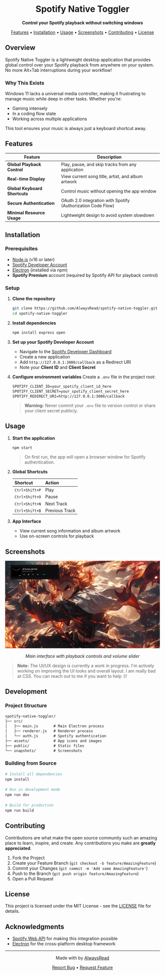 <div align="center">
  
# Spotify Native Toggler

**Control your Spotify playback without switching windows**

[Features](#features) • [Installation](#installation) • [Usage](#usage) • [Screenshots](#screenshots) • [Contributing](#contributing) • [License](#license)

</div>

## Overview

Spotify Native Toggler is a lightweight desktop application that provides global control over your Spotify playback from anywhere on your system. No more Alt+Tab interruptions during your workflow!

### Why This Exists

Windows 11 lacks a universal media controller, making it frustrating to manage music while deep in other tasks. Whether you're:
- Gaming intensely
- In a coding flow state
- Working across multiple applications

This tool ensures your music is always just a keyboard shortcut away.

## Features

| Feature | Description |
|---------|-------------|
| **Global Playback Control** | Play, pause, and skip tracks from any application |
| **Real-time Display** | View current song title, artist, and album artwork |
| **Global Keyboard Shortcuts** | Control music without opening the app window |
| **Secure Authentication** | OAuth 2.0 integration with Spotify (Authorization Code Flow) |
| **Minimal Resource Usage** | Lightweight design to avoid system slowdown |

## Installation

### Prerequisites

- [Node.js](https://nodejs.org/) (v16 or later)
- [Spotify Developer Account](https://developer.spotify.com/dashboard/applications)
- [Electron](https://www.electronjs.org/) (installed via npm)
- **Spotify Premium** account (required by Spotify API for playback control)

### Setup

1. **Clone the repository**
   ```bash
   git clone https://github.com/AlwaysRead/spotify-native-toggler.git
   cd spotify-native-toggler
   ```

2. **Install dependencies**
   ```bash
   npm install express open
   ```

3. **Set up your Spotify Developer Account**
   - Navigate to the [Spotify Developer Dashboard](https://developer.spotify.com/dashboard/applications)
   - Create a new application
   - Add `http://127.0.0.1:3000/callback` as a Redirect URI
   - Note your **Client ID** and **Client Secret**

4. **Configure environment variables**
   Create a `.env` file in the project root:
   ```
   SPOTIFY_CLIENT_ID=your_spotify_client_id_here
   SPOTIFY_CLIENT_SECRET=your_spotify_client_secret_here
   SPOTIFY_REDIRECT_URI=http://127.0.0.1:3000/callback
   ```

   > **Warning:** Never commit your `.env` file to version control or share your client secret publicly.

## Usage

1. **Start the application**
   ```bash
   npm start
   ```
   > On first run, the app will open a browser window for Spotify authentication.

2. **Global Shortcuts**

   | Shortcut | Action |
   |----------|--------|
   | `Ctrl+Shift+P` | Play |
   | `Ctrl+Shift+O` | Pause |
   | `Ctrl+Shift+N` | Next Track |
   | `Ctrl+Shift+B` | Previous Track |

3. **App Interface**
   - View current song information and album artwork
   - Use on-screen controls for playback

## Screenshots

<div align="center">
  <img src="snapshots/image2.png" alt="Main Interface" width="600">
  <p><em>Main interface with playback controls and volume slider</em></p>
</div>

> **Note:** The UI/UX design is currently a work in progress. I'm actively working on improving the UI looks and overall layout. I am really bad at CSS. You can reach out to me if you want to help :)!

## Development

### Project Structure

```
spotify-native-toggler/
├── src/
│   ├── main.js       # Main Electron process
│   ├── renderer.js   # Renderer process
│   └── auth.js       # Spotify authentication
├── assets/           # App icons and images
├── public/           # Static files
└── snapshots/        # Screenshots
```

### Building from Source

```bash
# Install all dependencies
npm install

# Run in development mode
npm run dev

# Build for production
npm run build
```

## Contributing

Contributions are what make the open source community such an amazing place to learn, inspire, and create. Any contributions you make are **greatly appreciated**.

1. Fork the Project
2. Create your Feature Branch (`git checkout -b feature/AmazingFeature`)
3. Commit your Changes (`git commit -m 'Add some AmazingFeature'`)
4. Push to the Branch (`git push origin feature/AmazingFeature`)
5. Open a Pull Request

## License

This project is licensed under the MIT License - see the [LICENSE](LICENSE) file for details.

## Acknowledgments

- [Spotify Web API](https://developer.spotify.com/documentation/web-api/) for making this integration possible
- [Electron](https://www.electronjs.org/) for the cross-platform desktop framework

---

<div align="center">
  <p>Made with by <a href="https://github.com/AlwaysRead">AlwaysRead</a></p>
  
  <a href="https://github.com/AlwaysRead/spotify-native-toggler/issues">Report Bug</a>
  •
  <a href="https://github.com/AlwaysRead/spotify-native-toggler/issues">Request Feature</a>
</div>
